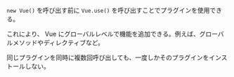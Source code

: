 `new Vue()` を呼び出す前に `Vue.use()` を呼び出すことでプラグインを使用できる。

これにより、 Vue にグローバルレベルで機能を追加できる。例えば、グローバルメソッドやディレクティブなど。

同じプラグインを同時に複数回呼び出しても、一度しかそのプラグインをインストールしない。
